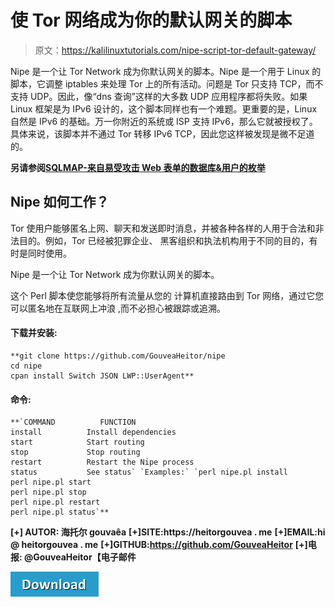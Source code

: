 # 使 Tor 网络成为你的默认网关的脚本

> 原文：<https://kalilinuxtutorials.com/nipe-script-tor-default-gateway/>

Nipe 是一个让 Tor Network 成为你默认网关的脚本。Nipe 是一个用于 Linux 的脚本，它调整 iptables 来处理 Tor 上的所有活动。问题是 Tor 只支持 TCP，而不支持 UDP。因此，像“dns 查询”这样的大多数 UDP 应用程序都将失败。如果 Linux 框架是为 IPv6 设计的，这个脚本同样也有一个难题。更重要的是，Linux 自然是 IPv6 的基础。万一你附近的系统或 ISP 支持 IPv6，那么它就被授权了。具体来说，该脚本并不通过 Tor 转移 IPv6 TCP，因此您这样被发现是微不足道的。

**另请参阅[SQLMAP-来自易受攻击 Web 表单的数据库&用户的枚举](https://kalilinuxtutorials.com/sqlmap2/)**

## **Nipe 如何工作？**

Tor 使用户能够匿名上网、聊天和发送即时消息，并被各种各样的人用于合法和非法目的。例如，Tor 已经被犯罪企业、
黑客组织和执法机构用于不同的目的，有时是同时使用。

Nipe 是一个让 Tor Network 成为你默认网关的脚本。

这个 Perl 脚本使您能够将所有流量从您的
计算机直接路由到 Tor 网络，通过它您可以匿名地在互联网上冲浪
,而不必担心被跟踪或追溯。

#### 下载并安装:

```
**git clone https://github.com/GouveaHeitor/nipe
cd nipe
cpan install Switch JSON LWP::UserAgent**
```

#### 命令:

```
**`COMMAND          FUNCTION
install          Install dependencies
start            Start routing
stop             Stop routing
restart          Restart the Nipe process
status           See status` `Examples:` `perl nipe.pl install
perl nipe.pl start
perl nipe.pl stop
perl nipe.pl restart
perl nipe.pl status`** 
```

**[+] AUTOR: 海托尔 gouvaêa**
**[+]SITE:https://heitorgouvea . me**
**[+]EMAIL:hi @ heitorgouvea . me**
**[+]GITHUB:https://github.com/GouveaHeitor**
**[+]电报: @GouveaHeitor【电子邮件**

[![](img//d861a9096555aeb1980fc054015933d7.png)](https://github.com/GouveaHeitor/nipe)